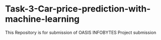 # Task-3-Car-price-prediction-with-machine-learning
This Repository is for submission of OASIS INFOBYTES Project submission
